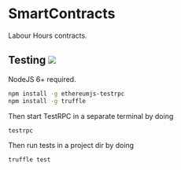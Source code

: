 # SmartContracts
Labour Hours contracts.

## Testing <img src="https://travis-ci.org/ChronoBank/SmartContracts.svg?branch=master" />
NodeJS 6+ required.
```bash
npm install -g ethereumjs-testrpc
npm install -g truffle
```

Then start TestRPC in a separate terminal by doing
```bash
testrpc
```

Then run tests in a project dir by doing
```bash
truffle test
```
